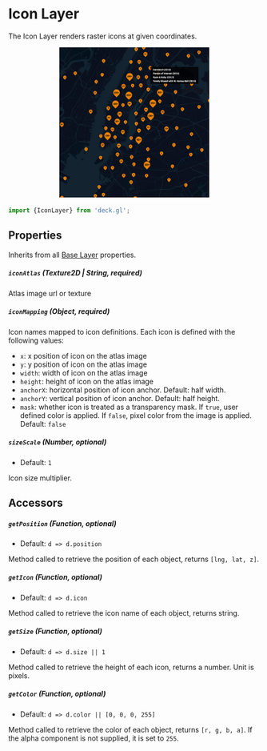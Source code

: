 # Icon Layer

The Icon Layer renders raster icons at given coordinates.

  <div align="center">
    <img height="300" src="/demo/src/static/images/demo-thumb-icon.jpg" />
  </div>

```js
import {IconLayer} from 'deck.gl';
```

## Properties

Inherits from all [Base Layer](/docs/layers/base-layer.md) properties.

##### `iconAtlas` (Texture2D | String, required)

Atlas image url or texture

##### `iconMapping` (Object, required)

Icon names mapped to icon definitions. Each icon is defined with the following values:

  - `x`: x position of icon on the atlas image
  - `y`: y position of icon on the atlas image
  - `width`: width of icon on the atlas image
  - `height`: height of icon on the atlas image
  - `anchorX`: horizontal position of icon anchor. Default: half width.
  - `anchorY`: vertical position of icon anchor. Default: half height.
  - `mask`: whether icon is treated as a transparency mask.
  If `true`, user defined color is applied.
  If `false`, pixel color from the image is applied.
  Default: `false`

##### `sizeScale` (Number, optional)

- Default: `1`

Icon size multiplier.

## Accessors

##### `getPosition` (Function, optional)

- Default: `d => d.position`

Method called to retrieve the position of each object, returns `[lng, lat, z]`.

##### `getIcon` (Function, optional)

- Default: `d => d.icon`

Method called to retrieve the icon name of each object, returns string.

##### `getSize` (Function, optional)

- Default: `d => d.size || 1`

Method called to retrieve the height of each icon, returns a number. Unit is pixels.

##### `getColor` (Function, optional)

- Default: `d => d.color || [0, 0, 0, 255]`

Method called to retrieve the color of each object, returns `[r, g, b, a]`.
If the alpha component is not supplied, it is set to `255`.

